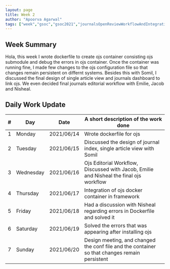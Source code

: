 ```yaml
---
layout: page
title: Week 2
author: "Apoorva Agarwal"
tags: ["week","gsoc","gsoc2021","journalsOpenReviewWorkflowAndIntegration","week#2","eval#1"]
---
```


## Week Summary

Hola, this week I wrote dockerfile to create ojs container consisting ojs submodule and debug the errors in ojs container. Once the container was running fine, I made few changes to the ojs configuration file so that changes remain persistent on differnt systems. Besides this with Somil, I discussed the final design of single article view and journals dashboard to link ojs. We even decided final journals editorial workflow with Emilie, Jacob and Nisheal. 

## Daily Work Update

|\#|Day|Date|A short description of the work done|  
|---	|---	|---	|---	|  
|1   	| Monday 	|   2021/06/14	| Wrote dockerfile for ojs |  
|2   	| Tuesday  	|   2021/06/15	| Discussed the design of journal index, single article view with Somil |  
|3   	| Wednesday |   2021/06/16 	| Ojs Editorial Workflow, Discussed with Jacob, Emilie and Nisheal the final ojs workflow  |  
|4   	| Thursday  |   2021/06/17	| Integration of ojs docker container in framework |  
|5   	| Friday  	|   2021/06/18	| Had a discussion with Nisheal regarding errors in Dockerfile and solved it |  
|6   	| Saturday  |   2021/06/19	| Solved the errors that was appearing after installing ojs |  
|7   	| Sunday  	|   2021/06/20	| Design meeting, and changed the conf file and the container so that changes remain persistent |  
